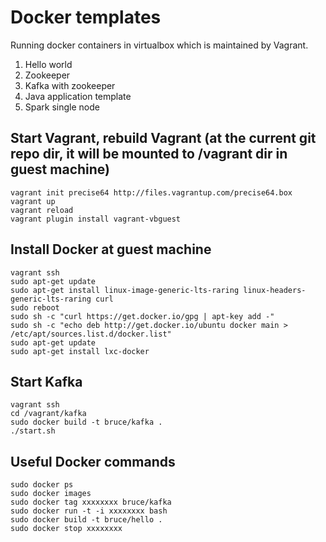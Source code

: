 Docker templates
=================

Running docker containers in virtualbox which is maintained by Vagrant.

1. Hello world
2. Zookeeper
3. Kafka with zookeeper
4. Java application template
5. Spark single node

Start Vagrant, rebuild Vagrant (at the current git repo dir, it will be mounted to /vagrant dir in guest machine)
---------------

	vagrant init precise64 http://files.vagrantup.com/precise64.box
	vagrant up
	vagrant reload
	vagrant plugin install vagrant-vbguest

Install Docker at guest machine
----------------

	vagrant ssh
	sudo apt-get update
	sudo apt-get install linux-image-generic-lts-raring linux-headers-generic-lts-raring curl
	sudo reboot
	sudo sh -c "curl https://get.docker.io/gpg | apt-key add -"
	sudo sh -c "echo deb http://get.docker.io/ubuntu docker main > /etc/apt/sources.list.d/docker.list"
	sudo apt-get update
	sudo apt-get install lxc-docker

Start Kafka
----------------

	vagrant ssh
	cd /vagrant/kafka
	sudo docker build -t bruce/kafka .
	./start.sh

Useful Docker commands
----------------

	sudo docker ps
	sudo docker images
	sudo docker tag xxxxxxxx bruce/kafka
	sudo docker run -t -i xxxxxxxx bash
	sudo docker build -t bruce/hello .
	sudo docker stop xxxxxxxx
